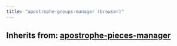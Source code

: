 ```yaml
---
title: "apostrophe-groups-manager (browser)"
---
```

## Inherits from: [apostrophe-pieces-manager](../apostrophe-pieces/browser-apostrophe-pieces-manager.html)

